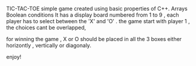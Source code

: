 TIC-TAC-TOE
simple game created using basic properties of C++.
Arrays
Boolean conditions
It has a display board numbered from 1 to 9 , each player has to select between the 'X' and 'O' . the game start with player 1 , the choices cant be overlapped,

for winning the game , X or O should be placed in all the 3 boxes either horizontly , vertically or diagonaly.

enjoy!
